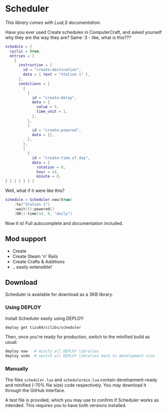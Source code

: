 # Scheduler

_This library comes with LuaLS documentation._

Have you ever used Create schedules in ComputerCraft, and asked yourself why
they are the way they are? Same :3 - like, what is this???

```lua
schedule = {
  cyclic = true,
  entries = {
    {
      instruction = {
        id = "create:destination",
        data = { text = "Station 1" },
      },
      conditions = {
        {
          {
            id = "create:delay",
            data = {
              value = 5,
              time_unit = 1,
            },
          },
          {
            id = "create:powered",
            data = {},
          },
        },
        {
          {
            id = "create:time_of_day",
            data = {
              rotation = 0,
              hour = 14,
              minute = 0,
} } } } } } }
```

Well, what if it were like this?

```lua
schedule = Scheduler.new(true)
    :to("Station 1")
    :wait(5):powered()
    :OR():time(14, 0, "daily")
```

Now it is! Full autocomplete and documentation included.

## Mod support

-   Create
-   Create Steam 'n' Rails
-   Create Crafts & Additions
-   .. easily extensible!

## Download

Scheduler is available for download as a 3KB library.

### Using DEPLOY

Install Scheduler easily using DEPLOY:

```sh
deploy get tizu69/cclibs/scheduler
```

Then, once you're ready for production, switch to the minified build as usual:

```sh
deploy now   # minify all DEPLOY libraries
deploy undo  # switch all DEPLOY libraries back to development size
```

### Manually

The files `scheduler.lua` and `schedulermin.lua` contain development-ready
and minified (-70% file size) code respectively. You may download it through
the GitHub interface.

A test file is provided, which you may use to confirm if Scheduler works as
intended. This requires you to have both versions installed.
